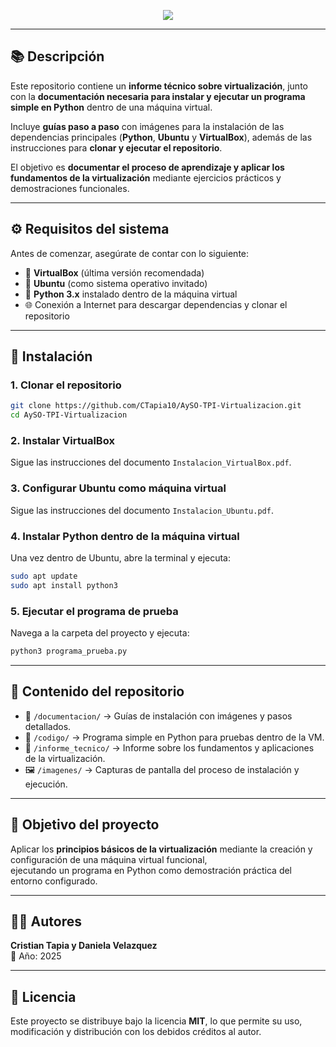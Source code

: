 <p align="center">
  <img src="https://capsule-render.vercel.app/api?type=waving&color=0:306998,100:FFD43B&height=180&section=header&text=Proyecto%20de%20Virtualización%20con%20Python%20🐍&fontSize=40&fontColor=ffffff&animation=fadeIn&fontAlignY=35" />
</p>

---

## 📚 Descripción  
Este repositorio contiene un **informe técnico sobre virtualización**, junto con la **documentación necesaria para instalar y ejecutar un programa simple en Python** dentro de una máquina virtual.  

Incluye **guías paso a paso** con imágenes para la instalación de las dependencias principales (**Python**, **Ubuntu** y **VirtualBox**), además de las instrucciones para **clonar y ejecutar el repositorio**.  

El objetivo es **documentar el proceso de aprendizaje y aplicar los fundamentos de la virtualización** mediante ejercicios prácticos y demostraciones funcionales.  

---

## ⚙️ Requisitos del sistema  
Antes de comenzar, asegúrate de contar con lo siguiente:  

- 💽 **VirtualBox** (última versión recomendada)  
- 🐧 **Ubuntu** (como sistema operativo invitado)  
- 🐍 **Python 3.x** instalado dentro de la máquina virtual  
- 🌐 Conexión a Internet para descargar dependencias y clonar el repositorio  

---

## 🧩 Instalación  

### 1. Clonar el repositorio  
```bash
git clone https://github.com/CTapia10/AySO-TPI-Virtualizacion.git
cd AySO-TPI-Virtualizacion
```

### 2. Instalar VirtualBox  
Sigue las instrucciones del documento `Instalacion_VirtualBox.pdf`.  

### 3. Configurar Ubuntu como máquina virtual  
Sigue las instrucciones del documento `Instalacion_Ubuntu.pdf`.   

### 4. Instalar Python dentro de la máquina virtual  
Una vez dentro de Ubuntu, abre la terminal y ejecuta:  
```bash
sudo apt update
sudo apt install python3
```

### 5. Ejecutar el programa de prueba  
Navega a la carpeta del proyecto y ejecuta:  
```bash
python3 programa_prueba.py
```

---

## 📄 Contenido del repositorio  
- 📘 `/documentacion/` → Guías de instalación con imágenes y pasos detallados.  
- 🐍 `/codigo/` → Programa simple en Python para pruebas dentro de la VM.  
- 🧾 `/informe_tecnico/` → Informe sobre los fundamentos y aplicaciones de la virtualización.  
- 🖼️ `/imagenes/` → Capturas de pantalla del proceso de instalación y ejecución.  

---

## 🎯 Objetivo del proyecto  
Aplicar los **principios básicos de la virtualización** mediante la creación y configuración de una máquina virtual funcional,  
ejecutando un programa en Python como demostración práctica del entorno configurado.  

---

## 👨‍💻 Autores  
**Cristian Tapia y Daniela Velazquez**  
📅 Año: 2025  

---

## 🧠 Licencia  
Este proyecto se distribuye bajo la licencia **MIT**, lo que permite su uso, modificación y distribución con los debidos créditos al autor.  
